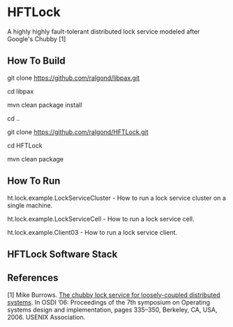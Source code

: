 # HFTLock
A highly highly fault-tolerant distributed lock service modeled after Google's Chubby [1]

## How To Build

git clone https://github.com/ralgond/libpax.git  
  
cd libpax  
  
mvn clean package install  
  
cd ..  
  
git clone https://github.com/ralgond/HFTLock.git  
  
cd HFTLock

mvn clean package

## How To Run
ht.lock.example.LockServiceCluster - How to run a lock service cluster on a single machine.  
  
ht.lock.example.LockServiceCell - How to run a lock service cell.  
  
ht.lock.example.Client03 - How to run a lock service client.  

## HFTLock Software Stack

## References
[1] Mike Burrows. [The chubby lock service for loosely-coupled distributed systems](https://www.usenix.org/legacy/event/osdi06/tech/full_papers/burrows/burrows.pdf). In OSDI ’06: Proceedings of the 7th symposium on Operating systems design and implementation, pages 335–350, Berkeley, CA, USA, 2006. USENIX Association.  
